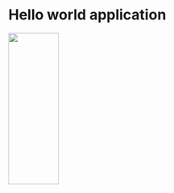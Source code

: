 # Hello world application

<img src="https://github.com/Vladchere/HelloWorldApp/blob/master/sample.gif" width="100" height="300" />
